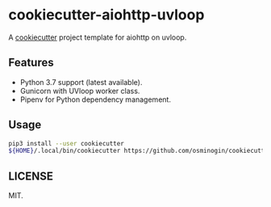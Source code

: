 cookiecutter-aiohttp-uvloop
===========================

A [cookiecutter](https://github.com/audreyr/cookiecutter) project template for aiohttp on uvloop.

Features
--------
- Python 3.7 support (latest available).
- Gunicorn with UVloop worker class.
- Pipenv for Python dependency management.

Usage
-----

```bash
pip3 install --user cookiecutter
${HOME}/.local/bin/cookiecutter https://github.com/osminogin/cookiecutter-aiohttp-uvloop.git
```

LICENSE
-------

MIT.
